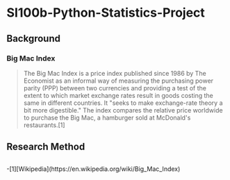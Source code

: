 # SI100b-Python-Statistics-Project
## Background
### Big Mac Index
>The Big Mac Index is a price index published since 1986 by The Economist as an informal way of measuring the purchasing power parity (PPP) between two currencies and providing a test of the extent to which market exchange rates result in goods costing the same in different countries. It "seeks to make exchange-rate theory a bit more digestible." The index compares the relative price worldwide to purchase the Big Mac, a hamburger sold at McDonald's restaurants.[1]







### 

## Research Method
## 


<div id="refer-anchor-2"></div>
-[1][Wikipedia](https://en.wikipedia.org/wiki/Big_Mac_Index)
